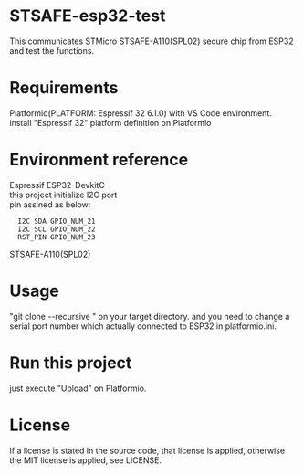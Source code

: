 # STSAFE-esp32-test

This communicates STMicro STSAFE-A110(SPL02) secure chip from ESP32 and test the functions.    

# Requirements

Platformio(PLATFORM: Espressif 32 6.1.0) with VS Code environment.  
install "Espressif 32" platform definition on Platformio  

# Environment reference
  
  Espressif ESP32-DevkitC  
  this project initialize I2C port   
  pin assined as below:  

      I2C SDA GPIO_NUM_21  
      I2C SCL GPIO_NUM_22  
      RST_PIN GPIO_NUM_23  
       
  STSAFE-A110(SPL02)   

# Usage  

"git clone --recursive " on your target directory. and you need to change a serial port number which actually connected to ESP32 in platformio.ini.    

# Run this project

just execute "Upload" on Platformio.   

# License

If a license is stated in the source code, that license is applied, otherwise the MIT license is applied, see LICENSE.  
